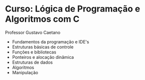 # Curso: Lógica de Programação e Algoritmos com C

Professor Gustavo Caetano

- Fundamentos da programação e IDE's
- Estruturas básicas de controle
- Funções e bibliotecas
- Ponteiros e alocação dinâmica
- Estruturas de dados
- Algoritmos
- Manipulação